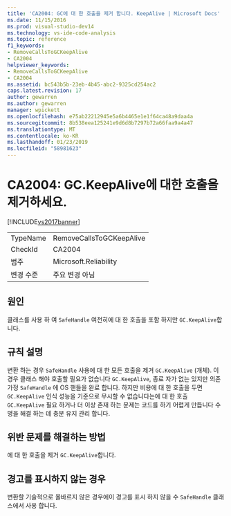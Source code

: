 ```yaml
---
title: 'CA2004: GC에 대 한 호출을 제거 합니다. KeepAlive | Microsoft Docs'
ms.date: 11/15/2016
ms.prod: visual-studio-dev14
ms.technology: vs-ide-code-analysis
ms.topic: reference
f1_keywords:
- RemoveCallsToGCKeepAlive
- CA2004
helpviewer_keywords:
- RemoveCallsToGCKeepAlive
- CA2004
ms.assetid: bc543b5b-23eb-4b45-abc2-9325cd254ac2
caps.latest.revision: 17
author: gewarren
ms.author: gewarren
manager: wpickett
ms.openlocfilehash: e75ab22212945e5a6b4465e1e1f64ca48a9daa4a
ms.sourcegitcommit: 8b538eea125241e9d6d8b7297b72a66faa9a4a47
ms.translationtype: MT
ms.contentlocale: ko-KR
ms.lasthandoff: 01/23/2019
ms.locfileid: "58981623"
---
```

# <a name="ca2004-remove-calls-to-gckeepalive"></a>CA2004: GC.KeepAlive에 대한 호출을 제거하세요.
[!INCLUDE[vs2017banner](../includes/vs2017banner.md)]

|||
|-|-|
|TypeName|RemoveCallsToGCKeepAlive|
|CheckId|CA2004|
|범주|Microsoft.Reliability|
|변경 수준|주요 변경 아님|

## <a name="cause"></a>원인
 클래스를 사용 하 여 `SafeHandle` 여전히에 대 한 호출을 포함 하지만 `GC.KeepAlive`합니다.

## <a name="rule-description"></a>규칙 설명
 변환 하는 경우 `SafeHandle` 사용에 대 한 모든 호출을 제거 `GC.KeepAlive` (개체). 이 경우 클래스 해야 호출할 필요가 없습니다 `GC.KeepAlive`, 종료 자가 없는 있지만 의존 가정 `SafeHandle` 에 OS 핸들을 완료 합니다.  하지만 비용에 대 한 호출을 두면 `GC.KeepAlive` 인식 성능을 기준으로 무시할 수 없습니다는에 대 한 호출 `GC.KeepAlive` 필요 하거나 더 이상 존재 하는 문제는 코드를 하기 어렵게 만듭니다 수명을 해결 하는 데 충분 유지 관리 합니다.

## <a name="how-to-fix-violations"></a>위반 문제를 해결하는 방법
 에 대 한 호출을 제거 `GC.KeepAlive`합니다.

## <a name="when-to-suppress-warnings"></a>경고를 표시하지 않는 경우
 변환할 기술적으로 올바르지 않은 경우에이 경고를 표시 하지 않을 수 `SafeHandle` 클래스에서 사용 합니다.
